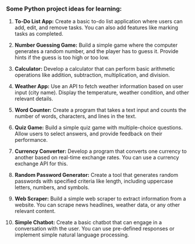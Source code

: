 ### Some Python project ideas for learning:

1. **To-Do List App:**
   Create a basic to-do list application where users can add, edit, and remove tasks. You can also add features like marking tasks as completed.

2. **Number Guessing Game:**
   Build a simple game where the computer generates a random number, and the player has to guess it. Provide hints if the guess is too high or too low.

3. **Calculator:**
   Develop a calculator that can perform basic arithmetic operations like addition, subtraction, multiplication, and division.

4. **Weather App:**
   Use an API to fetch weather information based on user input (city name). Display the temperature, weather condition, and other relevant details.

5. **Word Counter:**
   Create a program that takes a text input and counts the number of words, characters, and lines in the text.

6. **Quiz Game:**
   Build a simple quiz game with multiple-choice questions. Allow users to select answers, and provide feedback on their performance.

7. **Currency Converter:**
   Develop a program that converts one currency to another based on real-time exchange rates. You can use a currency exchange API for this.

8. **Random Password Generator:**
   Create a tool that generates random passwords with specified criteria like length, including uppercase letters, numbers, and symbols.

9. **Web Scraper:**
   Build a simple web scraper to extract information from a website. You can scrape news headlines, weather data, or any other relevant content.

10. **Simple Chatbot:**
    Create a basic chatbot that can engage in a conversation with the user. You can use pre-defined responses or implement simple natural language processing.
